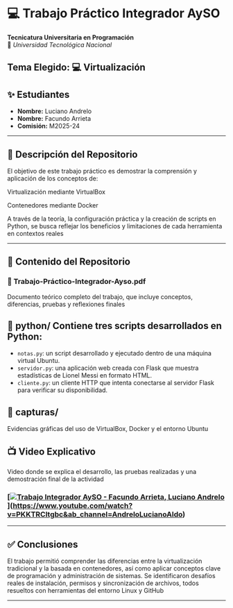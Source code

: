 # 💻 Trabajo Práctico Integrador AySO 
**Tecnicatura Universitaria en Programación**  
📍 *Universidad Tecnológica Nacional*

## Tema Elegido: 💻 Virtualización

## ✨ Estudiantes 
- **Nombre:** Luciano Andrelo
- **Nombre:** Facundo Arrieta
- **Comisión:** M2025-24  

---

## 📁 Descripción del Repositorio

El objetivo de este trabajo práctico es demostrar la comprensión y aplicación de los conceptos de:

Virtualización mediante VirtualBox

Contenedores mediante Docker

A través de la teoría, la configuración práctica y la creación de scripts en Python, se busca reflejar los beneficios y limitaciones de cada herramienta en contextos reales


---

## 📂 Contenido del Repositorio

### 📄 Trabajo-Práctico-Integrador-Ayso.pdf
Documento teórico completo del trabajo, que incluye conceptos, diferencias, pruebas y reflexiones finales

## 📁 python/ Contiene tres scripts desarrollados en Python:

- `notas.py`: un script desarrollado y ejecutado dentro de una máquina virtual Ubuntu.  
- `servidor.py`: una aplicación web creada con Flask que muestra estadísticas de Lionel Messi en formato HTML.  
- `cliente.py`: un cliente HTTP que intenta conectarse al servidor Flask para verificar su disponibilidad.

## 📁 capturas/
Evidencias gráficas del uso de VirtualBox, Docker y el entorno Ubuntu

## 📺 Video Explicativo 
Video donde se explica el desarrollo, las pruebas realizadas y una demostración final de la actividad

### [[![Trabajo Integrador AySO - Facundo Arrieta, Luciano Andrelo](https://img.youtube.com/vi/PKKTRCltgbc/maxresdefault.jpg)](https://www.youtube.com/watch?v=PKKTRCltgbc)](https://www.youtube.com/watch?v=PKKTRCltgbc&ab_channel=AndreloLucianoAldo)


---

## ✅ Conclusiones

El trabajo permitió comprender las diferencias entre la virtualización tradicional y la basada en contenedores, así como aplicar conceptos clave de programación y administración de sistemas. Se identificaron desafíos reales de instalación, permisos y sincronización de archivos, todos resueltos con herramientas del entorno Linux y GitHub

---



